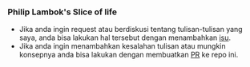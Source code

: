 ### Philip Lambok's Slice of life

- Jika anda ingin request atau berdiskusi tentang tulisan-tulisan yang saya, anda bisa lakukan hal tersebut dengan menambahkan [isu](https://github.com/philiplambok/philiplambok.github.io/issues).
- Jika anda ingin menambahkan kesalahan tulisan atau mungkin konsepnya anda bisa lakukan dengan membuatkan [PR](https://github.com/philiplambok/philiplambok.github.io/pulls) ke repo ini.
